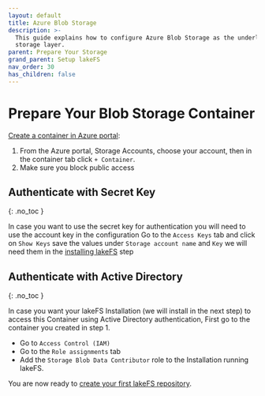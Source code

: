 ```yaml
---
layout: default
title: Azure Blob Storage
description: >-
  This guide explains how to configure Azure Blob Storage as the underlying
  storage layer.
parent: Prepare Your Storage
grand_parent: Setup lakeFS
nav_order: 30
has_children: false
---
```


# Prepare Your Blob Storage Container

[Create a container in Azure portal](https://docs.microsoft.com/en-us/azure/storage/blobs/storage-quickstart-blobs-portal#create-a-container):

1. From the Azure portal, Storage Accounts, choose your account, then in the container tab click `+ Container`.
2. Make sure you block public access

## Authenticate with Secret Key

{: .no\_toc }

In case you want to use the secret key for authentication you will need to use the account key in the configuration Go to the `Access Keys` tab and click on `Show Keys` save the values under `Storage account name` and `Key` we will need them in the [installing lakeFS](https://github.com/treeverse/lakeFS/tree/b92983d77dcdc6e95b9bda0c816a72f77e47d235/docs/setup/storage/install.md) step

## Authenticate with Active Directory

{: .no\_toc }

In case you want your lakeFS Installation \(we will install in the next step\) to access this Container using Active Directory authentication, First go to the container you created in step 1.

* Go to `Access Control (IAM)`
* Go to the `Role assignments` tab
* Add the `Storage Blob Data Contributor` role to the Installation running lakeFS.

You are now ready to [create your first lakeFS repository](../create-repo.md).

